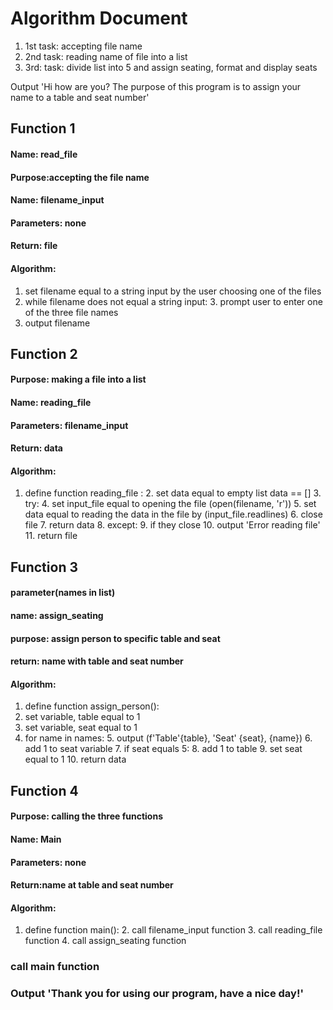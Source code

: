 # Algorithm Document
1. 1st task: accepting file name
2. 2nd task: reading name of file into a list
3. 3rd: task: divide list into 5 and assign seating, format and display seats

Output 'Hi how are you? The purpose of this program is to assign your name to a table and seat number'

## Function 1
#### Name: read_file
#### Purpose:accepting the file name 
#### Name: filename_input
#### Parameters: none
#### Return: file
#### Algorithm:
1.  set filename equal to a string input by the user choosing one of the files
2. while filename does not equal a string input:
   3. prompt user to enter one of the three file names 
4. output filename


## Function 2
#### Purpose: making a file into a list  
#### Name: reading_file
#### Parameters: filename_input
#### Return: data
#### Algorithm:
1. define function reading_file :
   2. set data equal to empty list data == []
   3. try:
      4.  set input_file equal to opening the file (open(filename, 'r')) 
         5. set data equal to reading the data in the file by (input_file.readlines)
      6. close file 
      7. return data 
   8. except:
      9. if they close 
      10. output 'Error reading file'
      11. return file 

## Function 3
#### parameter(names in list)
#### name: assign_seating
#### purpose: assign person to specific table and seat
#### return: name with table and seat number
#### Algorithm: 
1. define function assign_person():
2. set variable, table equal to  1
3. set variable, seat equal to 1 
4. for name in names:
   5. output (f'Table'{table}, 'Seat' {seat}, {name})
      6. add 1 to seat variable
      7. if seat equals 5:
         8.  add 1 to table
         9. set seat equal to 1 
         10. return data 


## Function 4
#### Purpose: calling the three functions 
#### Name: Main
#### Parameters: none
#### Return:name at table and seat number
#### Algorithm:
1. define function main():
   2. call filename_input function
   3. call reading_file function
   4. call assign_seating function



### call main function 
### Output 'Thank you for using our program, have a nice day!'
